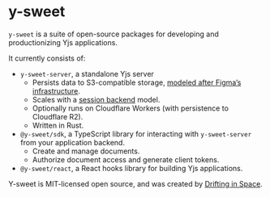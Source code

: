 # y-sweet

`y-sweet` is a suite of open-source packages for developing and productionizing Yjs applications.

It currently consists of:
- `y-sweet-server`, a standalone Yjs server
    - Persists data to S3-compatible storage, [modeled after Figma’s infrastructure](https://digest.browsertech.com/archive/browsertech-digest-figma-is-a-file-editor/).
    - Scales with a [session backend](https://driftingin.space/posts/session-lived-application-backends) model.
    - Optionally runs on Cloudflare Workers (with persistence to Cloudflare R2).
    - Written in Rust.
- `@y-sweet/sdk`, a TypeScript library for interacting with `y-sweet-server` from your application backend.
    - Create and manage documents.
    - Authorize document access and generate client tokens.
- `@y-sweet/react`, a React hooks library for building Yjs applications.

Y-sweet is MIT-licensed open source, and was created by [Drifting in Space](https://driftingin.space).
